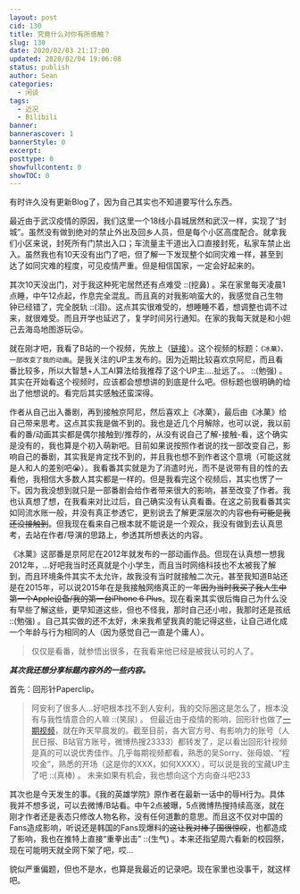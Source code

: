 ```yaml
---
layout: post
cid: 130
title: 究竟什么对你有所感触？
slug: 130
date: 2020/02/03 21:17:00
updated: 2020/02/04 19:06:08
status: publish
author: Sean
categories: 
  - 闲谈
tags: 
  - 近况
  - Bilibili
banner: 
bannerascover: 1
bannerStyle: 0
excerpt: 
posttype: 0
showfullcontent: 0
showTOC: 0
---
```



有时许久没有更新Blog了，因为自己其实也不知道要写什么东西。

最近由于武汉疫情的原因，我们这里一个18线小县城居然和武汉一样，实现了“封城”。虽然没有做到绝对的禁止外出及回乡人员，但是每个小区高度配合。就拿我们小区来说，封死所有门禁出入口；车流量主干道出入口直接封死，私家车禁止出入。虽然我也有10天没有出门了吧，但了解一下发现整个如同灾难一样，甚至到达了如同灾难的程度，可见疫情严重。但是相信国家，一定会好起来的。

其次10天没出门，对于我这种死宅居然还有点难受 ::(挖鼻) 。呆在家里每天凌晨1点睡，中午12点起，作息完全混乱。而且真的对我影响蛮大的，我感觉自己生物钟已经错了，完全脱轨 ::(泪)。这点其实很难受的，想睡睡不着，想调整也调不过来，就很难受。而且开学也延迟了，复学时间另行通知。在家的我每天就是和小妲己去海岛地图游玩😜。

就在刚才吧，我看了B站的一个视频，先放上（[链接][1]）。这个视频的标题：`《冰菓》，一部改变了我的动画`。是我关注的UP主发布的。因为近期比较喜欢京阿尼，而且看番比较多，所以大智慧+人工AI算法给我推荐了这个UP主....扯远了。。 ::(勉强) 。其实在开始看这个视频时，应该都会想想讲的到底是什么吧。但标题也很明确的给出了他想说的。看完后其实感触还蛮深得。

作者从自己出入番剧，再到接触京阿尼，然后喜欢上《冰菓》，最后由《冰菓》给自己带来思考。这点其实我是做不到的。我也是近几个月解除，也可以说，我以前看的番/动画其实都是偶尔接触到/推荐的，从没有说自己了解-接触-看，这个确实是没有的，我也算是个初入萌新吧。目前如果说按照作者说的找一部改变自己，影响自己的番剧，其实我是肯定找不到的，并且我也想不到作者这个意境（可能这就是人和人的差别吧😭）。我看番其实就是为了消遣时光，而不是说带有目的性的去看他，我相信大多数人其实都是一样的。但是我看完这个视频后，其实也愣了一下。因为我没想到就只是一部番剧会给作者带来很大的影响，甚至改变了作者。我也认真想了想，在我看来对比过后，自己确实没有认真看番。在这之前我看番其实如同流水账一般，并没有真正参透它，更别说去了解更深层次的内容<del>也有可能是我还没接触到</del>。但我现在看来自己根本就不能说是一个观众，我没有做到去认真思考，去站在作者/导演的思路上，参透其所想表达的内容。

《冰菓》这部番是京阿尼在2012年就发布的一部动画作品。但现在认真想一想我2012年，...好吧我当时还真就是个小学生，而且当时网络科技也不太被我了解到，而且环境条件其实不太允许，故我没有当时就接触二次元，甚至我知道B站还是在2015年，可以说2015年在是我接触网络真正的一年<del>因为当时我买了我人生中第一个Apple设备/我的第一台iPhone 6 Plus</del>。现在看来其实很后悔自己为什么没有早些了解这些，更早知道这些，但也不怪我，那时自己还小啦，我那时还是孩纸 ::(勉强) 。自己其实做的还不太好，未来我希望我真的能记得这些，让自己进化成一个年龄与行为相同的人（因为感觉自己一直是个庸人）。

>仅仅是看番，就参悟出很多，在我看来他已经是被我认可的人了。

***其次我还想分享标题内容外的一些内容。***

首先：回形针Paperclip。
>阿安利了很多人...好吧根本找不到人安利，我的交际圈这是怎么了，根本没有与我性情意合的人嘛 ::(笑尿) 。
但最近由于疫情的影响，回形针也做了[一期视频][2]，就在昨天早晨发的。截至目前，各大官方号、有影响力的账号（人民日报、B站官方账号，微博热搜23333）都转发了，足以看出回形针视频是真的可以说优秀佳作。几乎每期视频都看，熟悉的吴Sorry、张母娘、“程咬金”，熟悉的开场（这是你的XXX，如何XXXX），可以说是我的宝藏UP主了吧 ::(真棒) 。
>未来如果有机会，我也想向这个方向奋斗吧233

其次也是今天发生的事。《我的英雄学院》原作者在最新一话中的辱H行为。具体我并不想多说，可以去微博/B站看。中午2点被曝，5点微博热搜持续高涨，就在刚才作者还是表态只修改人物名称，没有任何道歉的意思。而且这不仅对中国的Fans造成影响，听说还是韩国的Fans现爆料的<del>这让我对棒子国很惊叹</del>，也都造成了影响，我也在推特上直接“重拳出击” ::(生气) 。本来还指望周六看新的校园祭，现在可能明天就全网下架了吧，哎...

貌似严重偏题，但也不是水，也算是我最近的记录吧。现在家里也没事干，就这样吧。


  [1]: https://www.bilibili.com/video/av84754496
  [2]: https://www.bilibili.com/video/av86216616